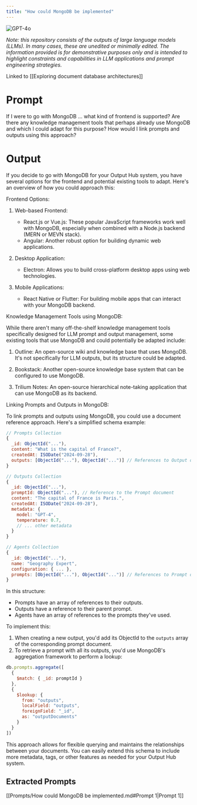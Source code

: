```yaml
---
title: "How could MongoDB be implemented"
---
```

![GPT-4o](https://img.shields.io/badge/GPT--4o-3333FF?style=for-the-badge&logo=openai&logoColor=white)



*Note: this repository consists of the outputs of large language models (LLMs). In many cases, these are unedited or minimally edited. The information provided is for demonstrative purposes only and is intended to highlight constraints and capabilities in LLM applications and prompt engineering strategies.*


Linked to [[Exploring document database architectures]]
# Prompt

If I were to go with MongoDB ... what kind of frontend is supported? Are there any knowledge management tools that perhaps already use MongoDB and which I could adapt for this purpose? How would I link prompts and outputs using this approach?
# Output

If you decide to go with MongoDB for your Output Hub system, you have several options for the frontend and potential existing tools to adapt. Here's an overview of how you could approach this:

Frontend Options:

1. Web-based Frontend:
   - React.js or Vue.js: These popular JavaScript frameworks work well with MongoDB, especially when combined with a Node.js backend (MERN or MEVN stack).
   - Angular: Another robust option for building dynamic web applications.

2. Desktop Application:
   - Electron: Allows you to build cross-platform desktop apps using web technologies.

3. Mobile Applications:
   - React Native or Flutter: For building mobile apps that can interact with your MongoDB backend.

Knowledge Management Tools using MongoDB:

While there aren't many off-the-shelf knowledge management tools specifically designed for LLM prompt and output management, some existing tools that use MongoDB and could potentially be adapted include:

1. Outline: An open-source wiki and knowledge base that uses MongoDB. It's not specifically for LLM outputs, but its structure could be adapted.

2. Bookstack: Another open-source knowledge base system that can be configured to use MongoDB.

3. Trilium Notes: An open-source hierarchical note-taking application that can use MongoDB as its backend.

Linking Prompts and Outputs in MongoDB:

To link prompts and outputs using MongoDB, you could use a document reference approach. Here's a simplified schema example:

```javascript
// Prompts Collection
{
  _id: ObjectId("..."),
  content: "What is the capital of France?",
  createdAt: ISODate("2024-09-28"),
  outputs: [ObjectId("..."), ObjectId("...")] // References to Output documents
}

// Outputs Collection
{
  _id: ObjectId("..."),
  promptId: ObjectId("..."), // Reference to the Prompt document
  content: "The capital of France is Paris.",
  createdAt: ISODate("2024-09-28"),
  metadata: {
    model: "GPT-4",
    temperature: 0.7,
    // ... other metadata
  }
}

// Agents Collection
{
  _id: ObjectId("..."),
  name: "Geography Expert",
  configuration: { ... },
  prompts: [ObjectId("..."), ObjectId("...")] // References to Prompt documents
}
```

In this structure:
- Prompts have an array of references to their outputs.
- Outputs have a reference to their parent prompt.
- Agents have an array of references to the prompts they've used.

To implement this:

1. When creating a new output, you'd add its ObjectId to the `outputs` array of the corresponding prompt document.
2. To retrieve a prompt with all its outputs, you'd use MongoDB's aggregation framework to perform a lookup:

```javascript
db.prompts.aggregate([
  {
    $match: { _id: promptId }
  },
  {
    $lookup: {
      from: "outputs",
      localField: "outputs",
      foreignField: "_id",
      as: "outputDocuments"
    }
  }
])
```

This approach allows for flexible querying and maintains the relationships between your documents. You can easily extend this schema to include more metadata, tags, or other features as needed for your Output Hub system.






## Extracted Prompts
[[Prompts/How could MongoDB be implemented.md#Prompt 1|Prompt 1]]
